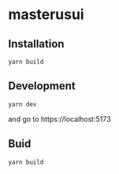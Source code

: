 # masterusui

## Installation
    yarn build

## Development
    yarn dev
 and go to https://localhost:5173
 
## Buid
    yarn build
